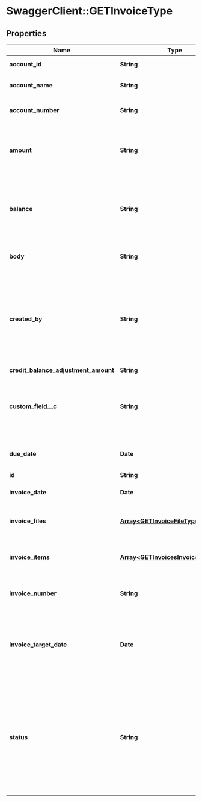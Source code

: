 # SwaggerClient::GETInvoiceType

## Properties
Name | Type | Description | Notes
------------ | ------------- | ------------- | -------------
**account_id** | **String** | Customer account ID.  | [optional] 
**account_name** | **String** | Customer account name.  | [optional] 
**account_number** | **String** | Customer account number.  | [optional] 
**amount** | **String** | Amount of the invoice before adjustments, discounts, and similar items.  | [optional] 
**balance** | **String** | Balance remaining due on the invoice (after adjustments, discounts, etc.)  | [optional] 
**body** | **String** | The REST URL of the invoice PDF file.  | [optional] 
**created_by** | **String** | User ID of the person who created the invoice. If a bill run generated the invoice, then this is the user ID of person who created the bill run.  | [optional] 
**credit_balance_adjustment_amount** | **String** |  | [optional] 
**custom_field__c** | **String** | Any custom fields defined for this object. The custom field name is case-sensitive.  | [optional] 
**due_date** | **Date** | Payment due date as _yyyy-mm-dd_.  | [optional] 
**id** | **String** | Invoice ID.  | [optional] 
**invoice_date** | **Date** | Invoice date as _yyyy-mm-dd_  | [optional] 
**invoice_files** | [**Array&lt;GETInvoiceFileType&gt;**](GETInvoiceFileType.md) | Information about the invoice PDF file:  | [optional] 
**invoice_items** | [**Array&lt;GETInvoicesInvoiceItemType&gt;**](GETInvoicesInvoiceItemType.md) | Information on one or more items on this invoice:  | [optional] 
**invoice_number** | **String** | Unique invoice ID, returned as a string.  | [optional] 
**invoice_target_date** | **Date** | Date through which charges on this invoice are calculated, as _yyyy-mm-dd_.  | [optional] 
**status** | **String** | Status of the invoice in the system - not the payment status, but the status of the invoice itself. Possible values are: &#x60;Posted&#x60;, &#x60;Draft&#x60;, &#x60;Canceled&#x60;, &#x60;Error&#x60;.  | [optional] 


